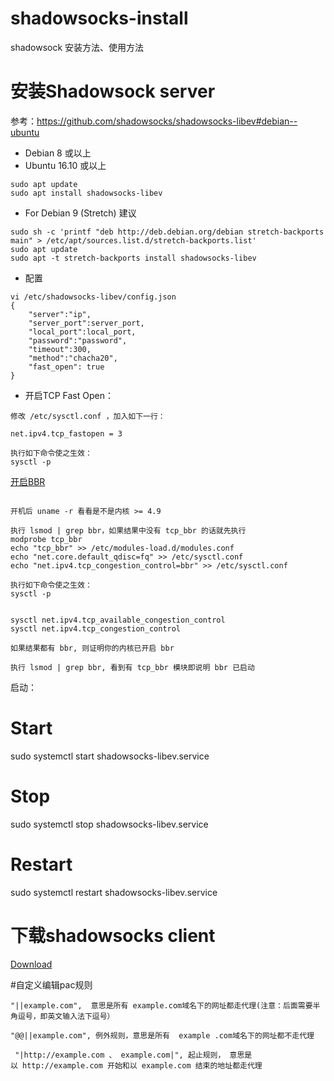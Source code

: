 # shadowsocks-install
shadowsock 安装方法、使用方法
# 安装Shadowsock server
参考：https://github.com/shadowsocks/shadowsocks-libev#debian--ubuntu

- Debian 8 或以上
- Ubuntu 16.10 或以上
```
sudo apt update
sudo apt install shadowsocks-libev
```

- For Debian 9 (Stretch) 建议
```
sudo sh -c 'printf "deb http://deb.debian.org/debian stretch-backports main" > /etc/apt/sources.list.d/stretch-backports.list'
sudo apt update
sudo apt -t stretch-backports install shadowsocks-libev
```

- 配置
```
vi /etc/shadowsocks-libev/config.json
{
    "server":"ip",
    "server_port":server_port,
    "local_port":local_port,
    "password":"password",
    "timeout":300,
    "method":"chacha20",
    "fast_open": true
}

```

- 开启TCP Fast Open：
```
修改 /etc/sysctl.conf ，加入如下一行：

net.ipv4.tcp_fastopen = 3

执行如下命令使之生效：
sysctl -p
```

[开启BBR](https://www.liuboping.com/%e5%bc%80%e5%90%aftcp-bbr%e6%8b%a5%e5%a1%9e%e6%8e%a7%e5%88%b6%e7%ae%97%e6%b3%95/)


```

开机后 uname -r 看看是不是内核 >= 4.9

执行 lsmod | grep bbr，如果结果中没有 tcp_bbr 的话就先执行
modprobe tcp_bbr
echo "tcp_bbr" >> /etc/modules-load.d/modules.conf
echo "net.core.default_qdisc=fq" >> /etc/sysctl.conf
echo "net.ipv4.tcp_congestion_control=bbr" >> /etc/sysctl.conf

执行如下命令使之生效：
sysctl -p


sysctl net.ipv4.tcp_available_congestion_control
sysctl net.ipv4.tcp_congestion_control

如果结果都有 bbr, 则证明你的内核已开启 bbr

执行 lsmod | grep bbr, 看到有 tcp_bbr 模块即说明 bbr 已启动
```
启动：

# Start
sudo systemctl start shadowsocks-libev.service
# Stop
sudo systemctl stop shadowsocks-libev.service
# Restart
sudo systemctl restart shadowsocks-libev.service

# 下载shadowsocks client 
[Download](https://github.com/shadowsocks/ShadowsocksX-NG/releases/tag/v1.9.4)


#自定义编辑pac规则
```
"||example.com",  意思是所有 example.com域名下的网址都走代理(注意：后面需要半角逗号，即英文输入法下逗号）

"@@||example.com", 例外规则，意思是所有  example .com域名下的网址都不走代理

 "|http://example.com 、 example.com|", 起止规则， 意思是以 http://example.com 开始和以 example.com 结束的地址都走代理
 
```
